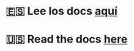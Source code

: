 # 🇪🇸 Lee los docs [aquí](https://docs.exmaster.es/simpletools)
# 🇺🇸 Read the docs [here](https://docs.exmaster.es/simpletools)
